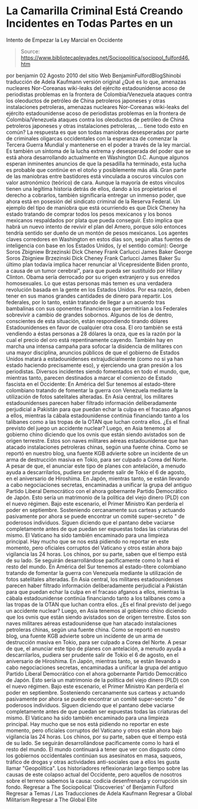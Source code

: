 # La Camarilla Criminal Está Creando Incidentes en Todas Partes en un 
Intento de Empezar la Ley Marcial en Occidente

> Source: https://www.bibliotecapleyades.net/Sociopolitica/sociopol_fulford46.htm

por benjamin 02 Agosto 2010 del sitio Web BenjaminFulfordBlogShinobi
traducción de Adela Kaufmann versión original
¿Qué es lo que,
amenazas nucleares Nor-Coreanas wiki-leaks del ejército estadounidense acoso de periodistas problemas en la frontera de Colombia/Venezuela ataques contra los oleoductos de petróleo de China petroleros japoneses y otras instalaciones petroleras,
amenazas nucleares Nor-Coreanas
wiki-leaks del ejército estadounidense
acoso de periodistas
problemas en la frontera de Colombia/Venezuela
ataques contra los oleoductos de petróleo de China
petroleros japoneses y otras instalaciones petroleras,
... tiene todo esto en común? La respuesta es que son todas maniobras desesperadas por parte de criminales oligarcas occidentales con la esperanza de comenzar la Tercera Guerra Mundial y mantenerse en el poder a través de la ley marcial. Es también un síntoma de la lucha extrema y desesperada del poder que se está ahora desarrollando actualmente en Washington D.C. Aunque algunos esperan inminentes anuncios de que la pesadilla ha terminado, esta lucha es probable que continúe en el otoño y posiblemente más allá. Gran parte de las maniobras entre bastidores está vinculada a oscuros vínculos con valor astronómico (teórico) de cara. Aunque la mayoría de estos vínculos tienen una legítima historia detrás de ellos, dando a los propietarios el derecho a cobrarlos, también significaría entregar un inmenso poder, que ahora está en posesión del sindicato criminal de la Reserva Federal. Un ejemplo del tipo de maniobra que está ocurriendo es que Dick Cheney ha estado tratando de comprar todos los pesos mexicanos y los bonos mexicanos respaldados por plata que pueda conseguir. Esto implica que habrá un nuevo intento de revivir el plan del Amero, porque sólo entonces tendría sentido ser dueño de un montón de pesos mexicanos. Los agentes claves corredores en Washington en estos días son, según altas fuentes de inteligencia con base en los Estados Unidos, (y el sentido común):
George Soros Zbigniew Brzezinski Dick Cheney Frank Carlucci James Baker
George Soros
Zbigniew Brzezinski
Dick Cheney
Frank Carlucci
James Baker
Su último plan todavía implica hacer renunciar al Vicepresidente Biden pronto, a causa de un tumor cerebral", para que pueda ser sustituido por Hillary Clinton.
Obama sería derrocado por su origen extranjero y sus enredos homosexuales. Lo que estas personas más temen es una verdadera revolución basada en la gente en los Estados Unidos. Por esa razón, deben tener en sus manos grandes cantidades de dinero para repartir. Los federales, por lo tanto, están tratando de llegar a un acuerdo tras bambalinas con sus oponentes financieros que permitirían a los Federales sobrevivir a cambio de grandes sobornos. Algunos de los de dentro, conscientes de esta situación, están respondiendo tirando dólares Estadounidenses en favor de cualquier otra cosa. El oro también se está vendiendo a éstas personas a 28 dólares la onza, que es la razón por la cual el precio del oro está repentinamente cayendo. También hay en marcha una intensa campaña para sofocar la disidencia de militares con una mayor disciplina, anuncios públicos de que el gobierno de Estados Unidos matará a estadounidenses extrajudicialmente (como no si ya han estado haciendo precisamente eso), y ejerciendo una gran presión a los periodistas. Diversos incidentes siendo fomentados en todo el mundo, que, mientras tanto, parecen destinados a marcar el comienzo de Estado fascista en el Occidente:
En América del Sur tenemos al estado-títere colombiano tratando de fomentar la guerra con Venezuela mediante la utilización de fotos satelitales alteradas. En Asia central, los militares estadounidenses parecen haber filtrado información deliberadamente perjudicial a Pakistán para que puedan echar la culpa en el fracaso afganos a ellos, mientras la cábala estadounidense continúa financiando tanto a los talibanes como a las tropas de la OTAN que luchan contra ellos. ¿Es el final previsto del juego un accidente nuclear? Luego, en Asia tenemos al gobierno chino diciendo que los ovnis que están siendo avistados son de origen terrestre. Estos son naves militares aéreas estadounidense que han atacado instalaciones petroleras chinas, según una fuente china. Como se reportó en nuestro blog, una fuente KGB advierte sobre un incidente de un arma de destrucción masiva en Tokio, para ser culpado a Corea del Norte. A pesar de que, el anunciar este tipo de planes con antelación, a menudo ayuda a descarrilarlos, pudiera ser prudente salir de Tokio el 6 de agosto, en el aniversario de Hiroshima. En Japón, mientras tanto, se están llevando a cabo negociaciones secretas, encaminadas a unificar la grupa del antiguo Partido Liberal Democrático con el ahora gobernante Partido Democrático de Japón. Esto sería un matrimonio de la política del viejo dinero (PLD) con el nuevo régimen. Bajo este escenario, el Primer Ministro Kan perdería el poder en septiembre. Sosteniendo cercanamente sus carteas y actuando pasivamente por ahora se puede encontrar un comité super-secreto " de poderosos individuos. Siguen diciendo que el pantano debe vaciarse completamente antes de que puedan ser expuestas todas las criaturas del mismo. El Vaticano ha sido también encaminado para una limpieza principal. Hay mucho que se nos está pidiendo no reportar en este momento, pero oficiales corruptos del Vaticano y otros están ahora bajo vigilancia las 24 horas. Los chinos, por su parte, saben que el tiempo está de su lado. Se seguirán desarrollándose pacíficamente como lo hará el resto del mundo.
En América del Sur tenemos al estado-títere colombiano tratando de fomentar la guerra con Venezuela mediante la utilización de fotos satelitales alteradas. En Asia central, los militares estadounidenses parecen haber filtrado información deliberadamente perjudicial a Pakistán para que puedan echar la culpa en el fracaso afganos a ellos, mientras la cábala estadounidense continúa financiando tanto a los talibanes como a las tropas de la OTAN que luchan contra ellos.
¿Es el final previsto del juego un accidente nuclear? Luego, en Asia tenemos al gobierno chino diciendo que los ovnis que están siendo avistados son de origen terrestre. Estos son naves militares aéreas estadounidense que han atacado instalaciones petroleras chinas, según una fuente china. Como se reportó en nuestro blog, una fuente KGB advierte sobre un incidente de un arma de destrucción masiva en Tokio, para ser culpado a Corea del Norte. A pesar de que, el anunciar este tipo de planes con antelación, a menudo ayuda a descarrilarlos, pudiera ser prudente salir de Tokio el 6 de agosto, en el aniversario de Hiroshima. En Japón, mientras tanto, se están llevando a cabo negociaciones secretas, encaminadas a unificar la grupa del antiguo Partido Liberal Democrático con el ahora gobernante Partido Democrático de Japón. Esto sería un matrimonio de la política del viejo dinero (PLD) con el nuevo régimen. Bajo este escenario, el Primer Ministro Kan perdería el poder en septiembre. Sosteniendo cercanamente sus carteas y actuando pasivamente por ahora se puede encontrar un comité super-secreto " de poderosos individuos. Siguen diciendo que el pantano debe vaciarse completamente antes de que puedan ser expuestas todas las criaturas del mismo. El Vaticano ha sido también encaminado para una limpieza principal. Hay mucho que se nos está pidiendo no reportar en este momento, pero oficiales corruptos del Vaticano y otros están ahora bajo vigilancia las 24 horas. Los chinos, por su parte, saben que el tiempo está de su lado. Se seguirán desarrollándose pacíficamente como lo hará el resto del mundo.
El mundo continuará a tener que ver con disgusto cómo los gobiernos occidentales continúan sus asesinatos en masa, saqueos, tráfico de drogas y otras actividades anti-sociales que a ellos les gusta llamar "Geopolítica". Los historiadores reflexionarán largo tiempo sobre las causas de este colapso actual del Occidente, pero aquellos de nosotros sobre el terreno sabemos la causa: codicia desenfrenada y corrupción sin fondo.
Regresar a The Sociopolical 'Discoveries' of Benjamin Fulford
Regresar a Temas / Las Traducciones de Adela Kaufmann
Regresar a Global Militarism
Regresar a The Global Elite
